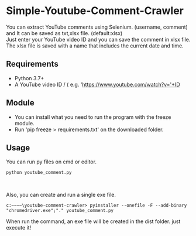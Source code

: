 # Simple-Youtube-Comment-Crawler
You can extract YouTube comments using Selenium. (username, comment) and It can be saved as txt,xlsx file. (default:xlsx) <br>
Just enter your YouTube video ID and you can save the comment in xlsx file.<br>
The xlsx file is saved with a name that includes the current date and time.

## Requirements
+ Python 3.7+
+ A YouTube video ID / ( e.g. 'https://www.youtube.com/watch?v='+ID

## Module
+ You can install what you need to run the program with the freeze module.
+ Run 'pip freeze > requirements.txt' on the downloaded folder. 

## Usage
You can run py files on cmd or editor.
```
python youtube_comment.py
```
<br>

Also, you can create and run a single exe file. 
```
c:~~~~\youtube-comment-crawler> pyinstaller --onefile -F --add-binary "chromedriver.exe";"." youtube_comment.py
```

When run the command, an exe file will be created in the dist folder.
just execute it!
